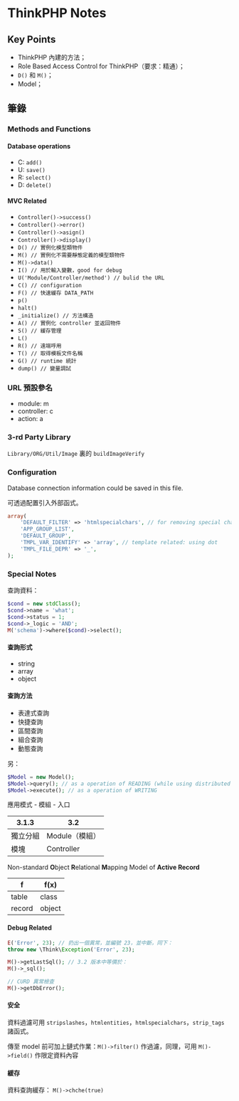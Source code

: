 # ThinkPHP Notes
## Key Points
- ThinkPHP 內建的方法；
- Role Based Access Control for ThinkPHP（要求：精通）；
- `D()` 和 `M()`；
- Model；

## 筆錄
### Methods and Functions
#### Database operations
- C: `add()`
- U: `save()`
- R: `select()`
- D: `delete()`

#### MVC Related
- `Controller()->success()`
- `Controller()->error()`
- `Controller()->asign()`
- `Controller()->display()`
- `D() // 實例化模型類物件`
- `M() // 實例化不需要靜態定義的模型類物件`
- `M()->data()`
- `I() // 用於輸入變數，good for debug`
- `U('Module/Controller/method') // bulid the URL`
- `C() // configuration`
- `F() // 快速緩存 DATA_PATH`
- `p()`
- `halt()`
- `_initialize() // 方法構造`
- `A() // 實例化 controller 並返回物件`
- `S() // 緩存管理`
- `L()`
- `R() // 遠端呼用`
- `T() // 取得模板文件名稱`
- `G() // runtime 統計`
- `dump() // 變量調試`

### URL 預設參名
- module: m
- controller: c
- action: a

### 3-rd Party Library
`Library/ORG/Util/Image` 裏的 `buildImageVerify`

### Configuration
Database connection information could be saved in this file.

可透過配置引入外部函式。
``` PHP
array(
	'DEFAULT_FILTER' => 'htmlspecialchars', // for removing special chars, reference for ThinkPHP 3.1
	'APP_GROUP_LIST',
	'DEFAULT_GROUP',
	'TMPL_VAR_IDENTIFY' => 'array', // template related: using dot
	'TMPL_FILE_DEPR' => '_',
);
```

### Special Notes
查詢資料：
``` PHP
$cond = new stdClass();
$cond->name = 'what';
$cond->status = 1;
$cond->_logic = 'AND';
M('schema')->where($cond)->select();
```

#### 查詢形式
- string
- array
- object

#### 查詢方法
- 表達式查詢
- 快捷查詢
- 區間查詢
- 組合查詢
- 動態查詢

另：
``` PHP
$Model = new Model();
$Model->query(); // as a operation of READING (while using distributed database with IO separation)
$Model->execute(); // as a operation of WRITING
```

應用模式 - 模組 - 入口

3.1.3 | 3.2
----- | ---
獨立分組 | Module（模組）
模塊 | Controller

Non-standard **O**bject **R**elational **M**apping Model of **Active Record**

f   | f(x)
--- | ----
table | class
record | object

#### Debug Related
``` PHP
E('Error', 23); // 扔出一個異常，並編號 23，並中斷，同下：
throw new \Think\Exception('Error', 23);

M()->getLastSql(); // 3.2 版本中等價於：
M()->_sql();

// CURD 異常檢查
M()->getDbError();
```

#### 安全
資料過濾可用 `stripslashes`，`htmlentities`，`htmlspecialchars`，`strip_tags` 諸函式。

傳至 model 前可加上鏈式作業：`M()->filter()` 作過濾，同理，可用 `M()->field()` 作限定資料內容

#### 緩存
資料查詢緩存：
`M()->chche(true)`
